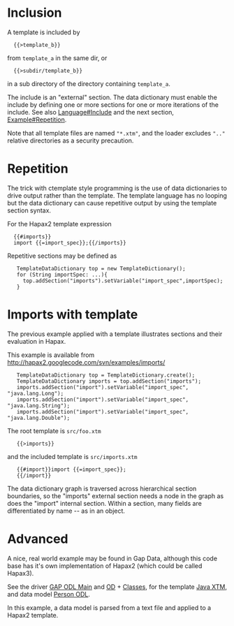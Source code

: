 > 

# Inclusion #

A template is included by

```
  {{>template_b}}
```

from `template_a` in the same dir, or

```
  {{>subdir/template_b}}
```

in a sub directory of the directory containing `template_a`.

The include is an "external" section. The data dictionary must enable the include by defining one or more sections for one or more iterations of the include.  See also [Language#Include](Language#Include.md) and the next section, [Example#Repetition](Example#Repetition.md).

Note that all template files are named `"*.xtm"`, and the loader excludes `".."` relative directories as a security precaution.

# Repetition #

The trick with ctemplate style programming is the use of data dictionaries to drive output rather than the template.  The template language has no looping but the data dictionary can cause repetitive output by using the template section syntax.

For the Hapax2 template expression

```
  {{#imports}}
  import {{=import_spec}};{{/imports}}
```

Repetitive sections may be defined as
```
   TemplateDataDictionary top = new TemplateDictionary();
   for (String importSpec: ...){
     top.addSection("imports").setVariable("import_spec",importSpec);
   }
```

# Imports with template #

The previous example applied with a template illustrates sections and their evaluation in Hapax.

This example is available from http://hapax2.googlecode.com/svn/examples/imports/

```
   TemplateDataDictionary top = TemplateDictionary.create();
   TemplateDataDictionary imports = top.addSection("imports");
   imports.addSection("import").setVariable("import_spec", "java.lang.Long");
   imports.addSection("import").setVariable("import_spec", "java.lang.String");
   imports.addSection("import").setVariable("import_spec", "java.lang.Double");
```

The root template is `src/foo.xtm`
```
   {{>imports}}
```
and the included template is `src/imports.xtm`
```
   {{#import}}import {{=import_spec}};
   {{/import}}
```

The data dictionary graph is traversed across hierarchical section boundaries, so the "imports" external section needs a node in the graph as does the "import" internal section.  Within a section, many fields are differentiated by name -- as in an object.

# Advanced #

A nice, real world example may be found in Gap Data, although this code base has it's own implementation of Hapax2 (which could be called Hapax3).

See the driver [GAP ODL Main](http://code.google.com/p/gap-data/source/browse/odlc/src/gap/odl/Main.java) and [OD](http://code.google.com/p/gap-data/source/browse/trunk/src/gap/service/OD.java) + [Classes](http://code.google.com/p/gap-data/source/browse/types/src/gap/service/Classes.java), for the template [Java XTM](http://code.google.com/p/gap-data/source/browse/odlc/xtm/BeanData.java.xtm), and data model [Person ODL](http://code.google.com/p/gap-data/source/browse/trunk/odl/oso/data/Person.odl).

In this example, a data model is parsed from a text file and applied to a Hapax2 template.